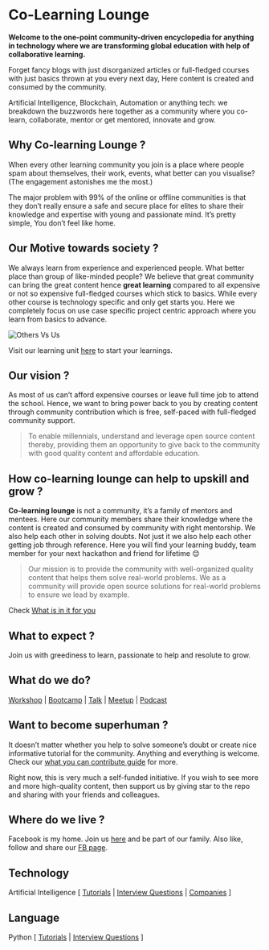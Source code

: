 # Co-Learning Lounge

**Welcome to the one-point community-driven encyclopedia for anything in technology where we are transforming global education with help of collaborative learning.**

Forget fancy blogs with just disorganized articles or full-fledged courses with just basics thrown at you every next day, Here content is created and consumed by the community.

Artificial Intelligence, Blockchain, Automation or anything tech: we breakdown the buzzwords here together as a community where you co-learn, collaborate, mentor or get mentored, innovate and grow.

## Why Co-learning Lounge ?

When every other learning community you join is a place where people spam about themselves, their work, events, what better can you visualise? (The engagement astonishes me the most.)

The major problem with 99% of the online or offline communities is that they don’t really ensure a safe and secure place for elites to share their knowledge and expertise with young and passionate mind. It’s pretty simple, You don’t feel like home.

## Our Motive towards society ?

We always learn from experience and experienced people. What better place than group of like-minded people? We believe that great community can bring the great content hence **great learning** compared to all expensive or not so expensive full-fledged courses which stick to basics. While every other course is technology specific and only get starts you. Here we completely focus on use case specific project centric approach where you learn from basics to advance.

![Others Vs Us](images/OthersVsUs.jpeg)

Visit our learning unit [here](https://www.facebook.com/groups/colearninglounge/learning_content/) to start your learnings.

## Our vision ?

As most of us can’t afford expensive courses or leave full time job to attend the school. Hence, we want to bring power back to you by creating content through community contribution which is free, self-paced with full-fledged community support.

>  To enable millennials, understand and leverage open source content thereby, providing them an opportunity to give back to the community with good quality content and affordable education.

## How co-learning lounge can help to upskill and grow ?

**Co-learning lounge** is not a community, it’s a family of mentors and mentees.
Here our community members share their knowledge where the content is created and consumed by community with right mentorship. We also help each other in solving doubts. Not just it we also help each other getting job through reference. Here you will find your learning buddy, team member for your next hackathon and friend for lifetime 😊

> Our mission is to provide the community with well-organized quality content that helps them solve real-world problems. We as a community will provide open source solutions for real-world problems to ensure we lead by example.

Check [What is in it for you](what_is_in_it_for_you.md)

## What to expect ?

Join us with greediness to learn, passionate to help and resolute to grow.

## What do we do?

[Workshop](what_do_we_do.md) | [Bootcamp](what_do_we_do.md) | [Talk](what_do_we_do.md) | [Meetup](what_do_we_do.md) | [Podcast](what_do_we_do.md)

## Want to become superhuman ?

It doesn’t matter whether you help to solve someone’s doubt or create nice informative tutorial for the community. Anything and everything is welcome.
Check our [what you can contribute guide](what_you_can_contribute.md) for more.

Right now, this is very much a self-funded initiative. If you wish to see more and more high-quality content, then support us by giving star to the repo and sharing with your friends and colleagues.

## Where do we live ?

Facebook is my home. Join us [here](https://www.facebook.com/groups/colearninglounge/) and be part of our family. Also like, follow and share our [FB page](https://www.facebook.com/Co-learning-lounge-2312708655617417).

## Technology

Artificial Intelligence [ [Tutorials](./Technology/Artificial%20Intelligence) | [Interview Questions](./Technology/Artificial%20Intelligence/interview_questions.md) | [Companies](./Technology/Artificial%20Intelligence/companies.md) ]

## Language

Python [ [Tutorials](./Language/Python) | [Interview Questions](./Language/Python/interview_questions.md) ]
